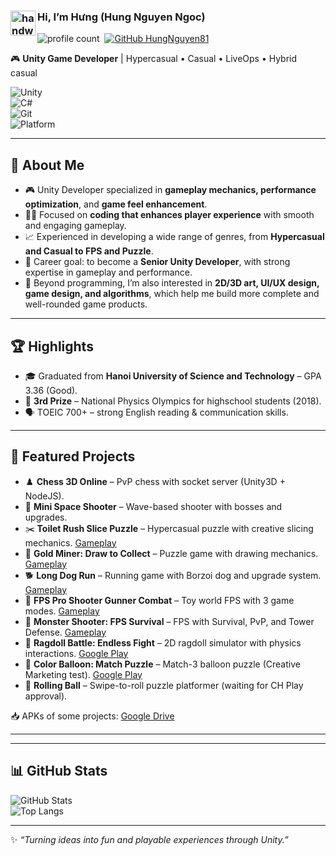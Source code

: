 
### <img alt="handwavegif" src="https://user-images.githubusercontent.com/39513876/112366216-8cfe7400-8cfe-11eb-8116-7d3dbae20e97.gif" width='40' align="left"/> Hi, I’m Hưng (Hung Nguyen Ngoc)
<!-- ![version :25.03.2021](https://img.shields.io/badge/version-25.03.2021-informational) &nbsp; -->
![profile count](https://komarev.com/ghpvc/?username=HungNguyen81&color=red)&nbsp;
[![GitHub HungNguyen81](https://img.shields.io/github/followers/HungNguyen81?label=follow&style=social)](https://github.com/HungNguyen81)&nbsp;
<!-- ![build: passing](https://img.shields.io/badge/build-passing-success) -->

🎮 **Unity Game Developer** | Hypercasual • Casual • LiveOps • Hybrid casual  

![Unity](https://img.shields.io/badge/Engine-Unity-000000?logo=unity&logoColor=white)  
![C#](https://img.shields.io/badge/Language-C%23-239120?logo=csharp&logoColor=white)  
![Git](https://img.shields.io/badge/Version%20Control-Git-F05032?logo=git&logoColor=white)  
![Platform](https://img.shields.io/badge/Platform-iOS%20%7C%20Android-lightgrey?logo=apple&logoColor=white&labelColor=black)

---

## 🚀 About Me
- 🎮 Unity Developer specialized in **gameplay mechanics, performance optimization**, and **game feel enhancement**.  
- 👨‍💻 Focused on **coding that enhances player experience** with smooth and engaging gameplay.  
- 📈 Experienced in developing a wide range of genres, from **Hypercasual and Casual to FPS and Puzzle**.  
- 🎯 Career goal: to become a **Senior Unity Developer**, with strong expertise in gameplay and performance.  
- 🌱 Beyond programming, I’m also interested in **2D/3D art, UI/UX design, game design, and algorithms**, which help me build more complete and well-rounded game products.  

---

## 🏆 Highlights
- 🎓 Graduated from **Hanoi University of Science and Technology** – GPA 3.36 (Good).  
- 🏅 **3rd Prize** – National Physics Olympics for highschool students (2018).  
- 🗣 TOEIC 700+ – strong English reading & communication skills.  

---

## 📂 Featured Projects
- ♟️ **Chess 3D Online** – PvP chess with socket server (Unity3D + NodeJS).  
- 🚀 **Mini Space Shooter** – Wave-based shooter with bosses and upgrades.  
- ✂️ **Toilet Rush Slice Puzzle** – Hypercasual puzzle with creative slicing mechanics. [Gameplay](https://youtube.com/shorts/jo0h7fYe1Zw)  
- 💎 **Gold Miner: Draw to Collect** – Puzzle game with drawing mechanics. [Gameplay](https://youtube.com/shorts/KwCQsaCH5a8)  
- 🐕 **Long Dog Run** – Running game with Borzoi dog and upgrade system. [Gameplay](https://youtube.com/watch?v=DczcniIsptY)  
- 🔫 **FPS Pro Shooter Gunner Combat** – Toy world FPS with 3 game modes. [Gameplay](https://youtube.com/watch?v=uq4QlqLaGc4)  
- 👾 **Monster Shooter: FPS Survival** – FPS with Survival, PvP, and Tower Defense. [Gameplay](https://youtube.com/watch?v=qEhhDLGVtDg)  
- 🥊 **Ragdoll Battle: Endless Fight** – 2D ragdoll simulator with physics interactions. [Google Play](https://play.google.com/store/apps/details?id=com.ixl.hung.ragdoll)  
- 🎈 **Color Balloon: Match Puzzle** – Match-3 balloon puzzle (Creative Marketing test). [Google Play](https://play.google.com/store/apps/details?id=com.uni.test.game)  
- 🔵 **Rolling Ball** – Swipe-to-roll puzzle platformer (waiting for CH Play approval).  

📥 APKs of some projects: [Google Drive](https://drive.google.com/drive/folders/1e99DdMVF0N1zrv63a00vRFOlzQbW8YP-)  

---
---

## 📊 GitHub Stats
![GitHub Stats](https://github-readme-stats.vercel.app/api?username=your-username&show_icons=true&theme=radical)  
![Top Langs](https://github-readme-stats.vercel.app/api/top-langs/?username=your-username&layout=compact&theme=radical)  

---
✨ *“Turning ideas into fun and playable experiences through Unity.”*  
